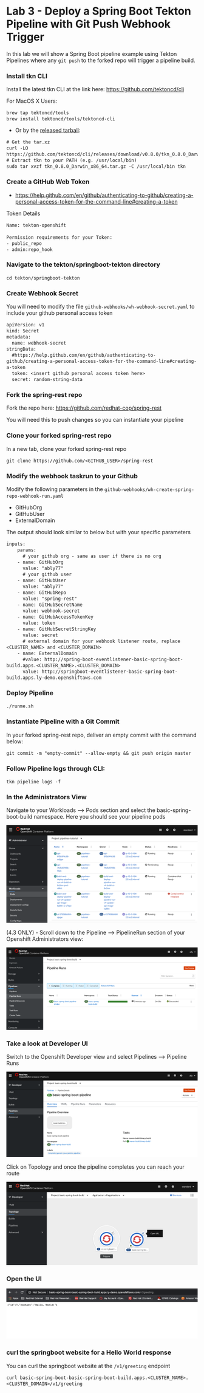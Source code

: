 # Lab 3 - Deploy a Spring Boot Tekton Pipeline with Git Push Webhook Trigger

In this lab we will show a Spring Boot pipeline example using Tekton Pipelines where any `git push` to the forked repo will trigger a pipeline build.

### Install tkn CLI

Install the latest tkn CLI at the link here: https://github.com/tektoncd/cli

For MacOS X Users:
```
brew tap tektoncd/tools
brew install tektoncd/tools/tektoncd-cli
```
- Or by the [released tarball](https://github.com/tektoncd/cli/releases/download/v0.8.0/tkn_0.8.0_Darwin_x86_64.tar.gz):

```
# Get the tar.xz
curl -LO https://github.com/tektoncd/cli/releases/download/v0.8.0/tkn_0.8.0_Darwin_x86_64.tar.gz
# Extract tkn to your PATH (e.g. /usr/local/bin)
sudo tar xvzf tkn_0.8.0_Darwin_x86_64.tar.gz -C /usr/local/bin tkn
```

### Create a GitHub Web Token
- https://help.github.com/en/github/authenticating-to-github/creating-a-personal-access-token-for-the-command-line#creating-a-token

Token Details
```
Name: tekton-openshift

Permission requirements for your Token:
- public_repo
- admin:repo_hook
```

### Navigate to the tekton/springboot-tekton directory
```
cd tekton/springboot-tekton
```

### Create Webhook Secret
You will need to modify the file `github-webhooks/wh-webhook-secret.yaml` to include your github personal access token
```
apiVersion: v1
kind: Secret
metadata:
  name: webhook-secret
stringData:
  #https://help.github.com/en/github/authenticating-to-github/creating-a-personal-access-token-for-the-command-line#creating-a-token
  token: <insert github personal access token here>
  secret: random-string-data
```

### Fork the spring-rest repo
Fork the repo here: https://github.com/redhat-cop/spring-rest

You will need this to push changes so you can instantiate your pipeline

### Clone your forked spring-rest repo

In a new tab, clone your forked spring-rest repo
```
git clone https://github.com/<GITHUB_USER>/spring-rest
```


### Modify the webhook taskrun to your Github
Modify the following parameters in the `github-webhooks/wh-create-spring-repo-webhook-run.yaml`
- GitHubOrg
- GitHubUser
- ExternalDomain

The output should look similar to below but with your specific parameters
```
inputs:
    params:
      # your github org - same as user if there is no org
    - name: GitHubOrg
      value: "ably77"
      # your github user
    - name: GitHubUser
      value: "ably77"
    - name: GitHubRepo
      value: "spring-rest"
    - name: GitHubSecretName
      value: webhook-secret
    - name: GitHubAccessTokenKey
      value: token
    - name: GitHubSecretStringKey
      value: secret
      # external domain for your webhook listener route, replace <CLUSTER_NAME> and <CLUSTER_DOMAIN>
    - name: ExternalDomain
      #value: http://spring-boot-eventlistener-basic-spring-boot-build.apps.<CLUSTER_NAME>.<CLUSTER_DOMAIN>
      value: http://springboot-eventlistener-basic-spring-boot-build.apps.ly-demo.openshiftaws.com
```

### Deploy Pipeline
```
./runme.sh
```

### Instantiate Pipeline with a Git Commit
In your forked spring-rest repo, deliver an empty commit with the command below:
```
git commit -m "empty-commit" --allow-empty && git push origin master
```

### Follow Pipeline logs through CLI:
```
tkn pipeline logs -f
```

### In the Administrators View

Navigate to your Workloads --> Pods section and select the basic-spring-boot-build namespace. Here you should see your pipeline pods

![](https://github.com/ably77/Standard-OCP-Workshop/blob/master/resources/pipelinerun7.png)

(4.3 ONLY) - Scroll down to the Pipeline --> PipelineRun section of your Openshift Administrators view:

![](https://github.com/ably77/Standard-OCP-Workshop/blob/master/resources/pipelinerun1.png)

### Take a look at Developer UI

Switch to the Openshift Developer view and select Pipelines --> Pipeline Runs

![](https://github.com/ably77/Standard-OCP-Workshop/blob/master/resources/pipelinerun2.png)

Click on Topology and once the pipeline completes you can reach your route

![](https://github.com/ably77/Standard-OCP-Workshop/blob/master/resources/pipelinerun3.png)

### Open the UI

![](https://github.com/ably77/Standard-OCP-Workshop/blob/master/resources/springboot1.png)


### curl the springboot website for a Hello World response
You can curl the springboot website at the `/v1/greeting` endpoint
```
curl basic-spring-boot-basic-spring-boot-build.apps.<CLUSTER_NAME>.<CLUSTER_DOMAIN>/v1/greeting
```

